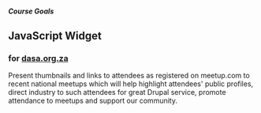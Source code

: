 
##### Course __Goals__

## JavaScript Widget

### for [dasa.org.za](http://dasa.org.za)

Present thumbnails and links to attendees as registered on meetup.com to recent national meetups which will help highlight attendees' public profiles, direct industry to such attendees for great Drupal service, promote attendance to meetups and support our community.
